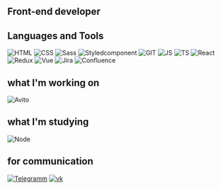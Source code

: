 
## Front-end developer

## Languages and Tools

![HTML](https://img.shields.io/badge/-HTML-black?style=for-the-badge&logo=)
![CSS](https://img.shields.io/badge/-CSS-black?style=for-the-badge&logo=css)
![Sass](https://img.shields.io/badge/-Sass-black?style=for-the-badge&logo=Sass)
![Styledcomponent](https://img.shields.io/badge/-Styledcomponents-black?style=for-the-badge&logo=styledcomponent)
![GIT](https://img.shields.io/badge/-GIT-black?style=for-the-badge&logo=GIT)
![JS](https://img.shields.io/badge/-JavaScript-black?style=for-the-badge&logo=JavaScript)
![TS](https://img.shields.io/badge/-TypeScript-black?style=for-the-badge&logo=TypeScript)
![React](https://img.shields.io/badge/-React-black?style=for-the-badge&logo=react)
![Redux](https://img.shields.io/badge/-Redux-black?style=for-the-badge&logo=Redux&logoColor=purple)
![Vue](https://img.shields.io/badge/-Vue-black?style=for-the-badge&logo=vue.js)
![Jira](https://img.shields.io/badge/-Jira-black?style=for-the-badge&logo=Jira&logoColor=blue)
![Confluence](https://img.shields.io/badge/-Confluence-black?style=for-the-badge&logo=Confluence&logoColor=blue)

## what I'm working on

![Avito](https://img.shields.io/badge/-AvitoParser-black?style=for-the-badge&logo=avito)

## what I'm studying

![Node](https://img.shields.io/badge/-NodeJs-black?style=for-the-badge&logo=node.js)

## for communication

[![Telegramm](https://img.shields.io/badge/-Telegram-black?style=for-the-badge&logo=telegram)](https://t.me/KZN_Aleksei_Barsukov1)
[![vk](https://img.shields.io/badge/-vk-black?style=for-the-badge&logo=vk&logoColor=blue)](https://vk.com/frontend_alex_developer)
